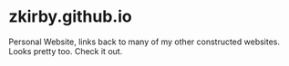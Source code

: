 # zkirby.github.io
Personal Website, links back to many of my other constructed websites. Looks pretty too. Check it out.
